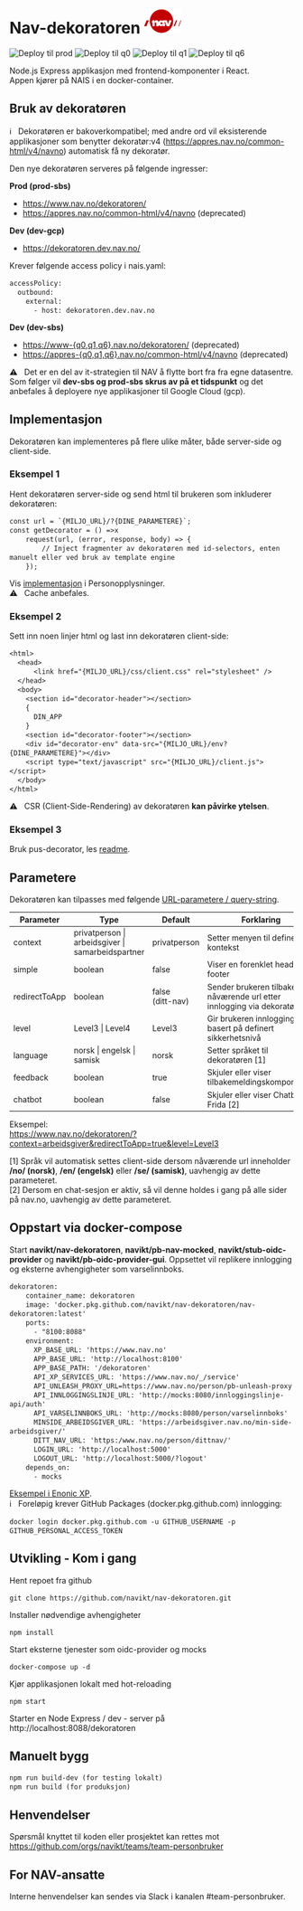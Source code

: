 
# Nav-dekoratoren ![nav.no logo](src/ikoner/meny/NavLogoRod.svg)

![Deploy til prod](https://github.com/navikt/nav-dekoratoren/workflows/Deploy-to-prod/badge.svg)
![Deploy til q0](https://github.com/navikt/nav-dekoratoren/workflows/Deploy-to-q0/badge.svg)
![Deploy til q1](https://github.com/navikt/nav-dekoratoren/workflows/Deploy-to-q1/badge.svg)
![Deploy til q6](https://github.com/navikt/nav-dekoratoren/workflows/Deploy-to-q6/badge.svg)
                     
Node.js Express applikasjon med frontend-komponenter i React.<br>
Appen kjører på NAIS i en docker-container.

## Bruk av dekoratøren

:information_source: &nbsp; Dekoratøren er bakoverkompatibel; med andre ord vil eksisterende applikasjoner som benytter dekoratør:v4 (https://appres.nav.no/common-html/v4/navno) automatisk få ny dekoratør. 

Den nye dekoratøren serveres på følgende ingresser:

**Prod (prod-sbs)**
- https://www.nav.no/dekoratoren/ 
- https://appres.nav.no/common-html/v4/navno (deprecated)

**Dev (dev-gcp)**
- https://dekoratoren.dev.nav.no/

Krever følgende access policy i nais.yaml:
```
accessPolicy:
  outbound:
    external:
      - host: dekoratoren.dev.nav.no
```
**Dev (dev-sbs)**
- [https://www-{q0,q1,q6}.nav.no/dekoratoren/](https://www-q1.nav.no/dekoratoren/) (deprecated)
- [https://appres-{q0,q1,q6}.nav.no/common-html/v4/navno](https://appres-q1.nav.no/common-html/v4/navno) (deprecated)

:warning: &nbsp; Det er en del av it-strategien til NAV å flytte bort fra fra egne datasentre. Som følger vil **dev-sbs og prod-sbs skrus av på et tidspunkt** og det anbefales å deployere nye applikasjoner til Google Cloud (gcp).

## Implementasjon
Dekoratøren kan implementeres på flere ulike måter, både server-side og client-side.

### Eksempel 1
Hent dekoratøren server-side og send html til brukeren som inkluderer dekoratøren:
```
const url = `{MILJO_URL}/?{DINE_PARAMETERE}`;
const getDecorator = () =>x
    request(url, (error, response, body) => {
        // Inject fragmenter av dekoratøren med id-selectors, enten manuelt eller ved bruk av template engine
    });
```
Vis [implementasjon](https://github.com/navikt/personopplysninger/blob/master/server/dekorator.js) i Personopplysninger.<br>
:warning: &nbsp; Cache anbefales.

### Eksempel 2

Sett inn noen linjer html og last inn dekoratøren client-side:
```
<html>
  <head>
      <link href="{MILJO_URL}/css/client.css" rel="stylesheet" /> 
  </head>
  <body>
    <section id="decorator-header"></section>
    {
      DIN_APP
    }
    <section id="decorator-footer"></section>
    <div id="decorator-env" data-src="{MILJO_URL}/env?{DINE_PARAMETERE}"></div>
    <script type="text/javascript" src="{MILJO_URL}/client.js"></script>
  </body>
</html>
```

:warning: &nbsp; CSR (Client-Side-Rendering) av dekoratøren **kan påvirke ytelsen**.

### Eksempel 3
Bruk pus-decorator, les [readme](https://github.com/navikt/pus-decorator).

## Parametere
Dekoratøren kan tilpasses med følgende [URL-parametere / query-string](https://en.wikipedia.org/wiki/Query_string). <br>

| Parameter         | Type                                                    | Default              | Forklaring                                                                          |
| ----------------- |-------------------------------------------------------- |--------------------- | ----------------------------------------------------------------------------------- |
| context           | privatperson \| arbeidsgiver \| samarbeidspartner       | privatperson         | Setter menyen til definert kontekst                                                     |
| simple            | boolean                                                 | false                | Viser en forenklet header og footer                                                          |
| redirectToApp     | boolean                                                 | false <br>(ditt-nav) | Sender brukeren tilbake til nåværende url etter innlogging via dekoratøren          |
| level             | Level3 \| Level4                                        | Level3               | Gir brukeren innloggingsvalg basert på definert sikkerhetsnivå                      |            
| language          | norsk \| engelsk \| samisk                              | norsk                | Setter språket til dekoratøren [1]                                                  |
| feedback          | boolean                                                 | true                 | Skjuler eller viser tilbakemeldingskomponentet                                      |
| chatbot           | boolean                                                 | false                | Skjuler eller viser Chatbot Frida [2]                                               |

Eksempel:<br>
https://www.nav.no/dekoratoren/?context=arbeidsgiver&redirectToApp=true&level=Level3

[1] Språk vil automatisk settes client-side dersom nåværende url inneholder **/no/ (norsk)**, **/en/ (engelsk)** eller **/se/ (samisk)**, uavhengig av dette parameteret. <br>
[2] Dersom en chat-sesjon er aktiv, så vil denne holdes i gang på alle sider på nav.no, uavhengig av dette parameteret.

## Oppstart via docker-compose

Start **navikt/nav-dekoratoren**, **navikt/pb-nav-mocked**, **navikt/stub-oidc-provider** og **navikt/pb-oidc-provider-gui**. Oppsettet vil replikere innlogging og eksterne avhengigheter som varselinnboks.
```
dekoratoren:
    container_name: dekoratoren
    image: 'docker.pkg.github.com/navikt/nav-dekoratoren/nav-dekoratoren:latest'
    ports:
      - "8100:8088"
    environment:
      XP_BASE_URL: 'https://www.nav.no'
      APP_BASE_URL: 'http://localhost:8100'
      APP_BASE_PATH: '/dekoratoren'
      API_XP_SERVICES_URL: 'https://www.nav.no/_/service'
      API_UNLEASH_PROXY_URL=https://www.nav.no/person/pb-unleash-proxy
      API_INNLOGGINGSLINJE_URL: 'http://mocks:8080/innloggingslinje-api/auth'
      API_VARSELINNBOKS_URL: 'http://mocks:8080/person/varselinnboks'
      MINSIDE_ARBEIDSGIVER_URL: 'https://arbeidsgiver.nav.no/min-side-arbeidsgiver/'
      DITT_NAV_URL: 'https:/www.nav.no/person/dittnav/'
      LOGIN_URL: 'http://localhost:5000'
      LOGOUT_URL: 'http://localhost:5000/?logout'
    depends_on:
      - mocks
```
[Eksempel i Enonic XP](https://github.com/navikt/nav-enonicxp/blob/master/docker-compose.yml). <br>
:information_source: &nbsp; Foreløpig krever GitHub Packages (docker.pkg.github.com) innlogging:
``` 
docker login docker.pkg.github.com -u GITHUB_USERNAME -p GITHUB_PERSONAL_ACCESS_TOKEN
```


## Utvikling - Kom i gang
Hent repoet fra github
```
git clone https://github.com/navikt/nav-dekoratoren.git
```
Installer nødvendige avhengigheter
```
npm install
```
Start eksterne tjenester som oidc-provider og mocks
```
docker-compose up -d
```
Kjør applikasjonen lokalt med hot-reloading
```
npm start
```
Starter en Node Express / dev - server på <br> http://localhost:8088/dekoratoren

## Manuelt bygg

```
npm run build-dev (for testing lokalt)
npm run build (for produksjon)
```

## Henvendelser

Spørsmål knyttet til koden eller prosjektet kan rettes mot https://github.com/orgs/navikt/teams/team-personbruker

## For NAV-ansatte

Interne henvendelser kan sendes via Slack i kanalen #team-personbruker.
